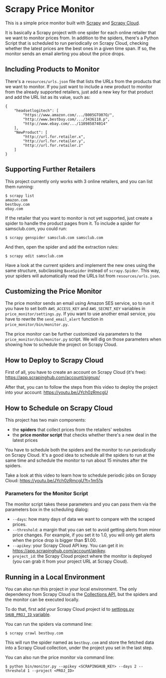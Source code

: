 Scrapy Price Monitor
====================

This is a simple price monitor built with [Scrapy](https://github.com/scrapy/scrapy)
and [Scrapy Cloud](https://scrapinghub.com/scrapy-cloud).

It is basically a Scrapy project with one spider for each online retailer that
we want to monitor prices from. In addition to the spiders, there's a Python
Script that is scheduled to run periodically on Scrapy Cloud, checking whether
the latest prices are the best ones in a given time span. If so, the monitor
sends an email alerting you about the price drops.


## Including Products to Monitor

There's a `resources/urls.json` file that lists the URLs from the products that
we want to monitor. If you just want to include a new product to monitor from
the already supported retailers, just add a new key for that product and add
the URL list as its value, such as:

    {
        "headsetlogitech": [
            "https://www.amazon.com/.../B005GTO07O/",
            "http://www.bestbuy.com/.../3436118.p",
            "http://www.ebay.com/.../110985874014"
        ],
        "NewProduct": [
            "http://url.for.retailer.x",
            "http://url.for.retailer.y",
            "http://url.for.retailer.z"
        ]
    }


## Supporting Further Retailers

This project currently only works with 3 online retailers, and you can list them
running:

    $ scrapy list
    amazon.com
    bestbuy.com
    ebay.com

If the retailer that you want to monitor is not yet supported, just create a spider
to handle the product pages from it. To include a spider for samsclub.com, you
could run:

    $ scrapy genspider samsclub.com samsclub.com

And then, open the spider and add the extraction rules:

    $ scrapy edit samsclub.com

Have a look at the current spiders and implement the new ones using the same
structure, subclassing `BaseSpider` instead of `scrapy.Spider`. This way, your
spiders will automatically read the URLs list from `resources/urls.json`.


## Customizing the Price Monitor

The price monitor sends an email using Amazon SES service, so to run it you
have to set both `AWS_ACCESS_KEY` and `AWS_SECRET_KEY` variables in
`price_monitor/settings.py`. If you want to use another email service,
you have to rewrite the `send_email_alert` function in
`price_monitor/bin/monitor.py`.

The price monitor can be further customized via parameters to the
`price_monitor/bin/monitor.py` script. We will dig on those parameters
when showing how to schedule the project on Scrapy Cloud.


## How to Deploy to Scrapy Cloud

First of all, you have to create an account on Scrapy Cloud (it's free):
https://app.scrapinghub.com/account/signup/

After that, you can to follow the steps from this video to deploy the project
into your account: https://youtu.be/JYch0zRmcgU


## How to Schedule on Scrapy Cloud

This project has two main components:

- the **spiders** that collect prices from the retailers' websites
- the **price monitor script** that checks whether there's a new deal in the latest prices

You have to schedule both the spiders and the monitor to run periodically on
Scrapy Cloud. It's a good idea to schedule all the spiders to run at the same
time and schedule the monitor to run about 15 minutes after the spiders.

Take a look at this video to learn how to schedule periodic jobs on Scrapy Cloud:
https://youtu.be/JYch0zRmcgU?t=1m51s


### Parameters for the Monitor Script

The monitor script takes these parameters and you can pass them via the parameters box in the
scheduling dialog:

- `--days`: how many days of data we want to compare with the scraped prices.
- `--threshold`: a margin that you can set to avoid getting alerts from minor price changes. For example, if you set it to 1.0, you will only get alerts when the price drop is bigger than $1.00.
- `--apikey`: your Scrapy Cloud API key. You can get it in: https://app.scrapinghub.com/account/apikey.
- `project_id`: the Scrapy Cloud project where the monitor is deployed (you can grab it from your project URL at Scrapy Cloud).


## Running in a Local Environment

You can also run this project in your local environment. The only dependency
from Scrapy Cloud is the [Collections API](https://doc.scrapinghub.com/api/collections.html),
but the spiders and the monitor can be executed locally.

To do that, first add your Scrapy Cloud project id to [settings.py `SHUB_PROJ_ID` variable](https://github.com/stummjr/scrapy_price_monitor/blob/master/price_monitor/settings.py#L11).

You can run the spiders via command line:

    $ scrapy crawl bestbuy.com

This will run the spider named as `bestbuy.com` and store the fetched data into
a Scrapy Cloud collection, under the project you set in the last step.

You can also run the price monitor via command line:

    $ python bin/monitor.py --apikey <SCRAPINGHUB_KEY> --days 2 --threshold 1 --project <PROJ_ID>

